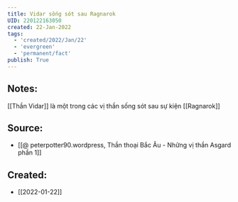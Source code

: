 ```yaml
---
title: Vidar sống sót sau Ragnarok
UID: 220122163050
created: 22-Jan-2022
tags:
  - 'created/2022/Jan/22'
  - 'evergreen'
  - 'permanent/fact'
publish: True
---
```

## Notes:
[[Thần Vidar]] là một trong các vị thần sống sót sau sự kiện [[Ragnarok]]

## Source:
- [[@ peterpotter90.wordpress, Thần thoại Bắc Âu - Những vị thần Asgard phần 1]]



## Created:
- [[2022-01-22]]
